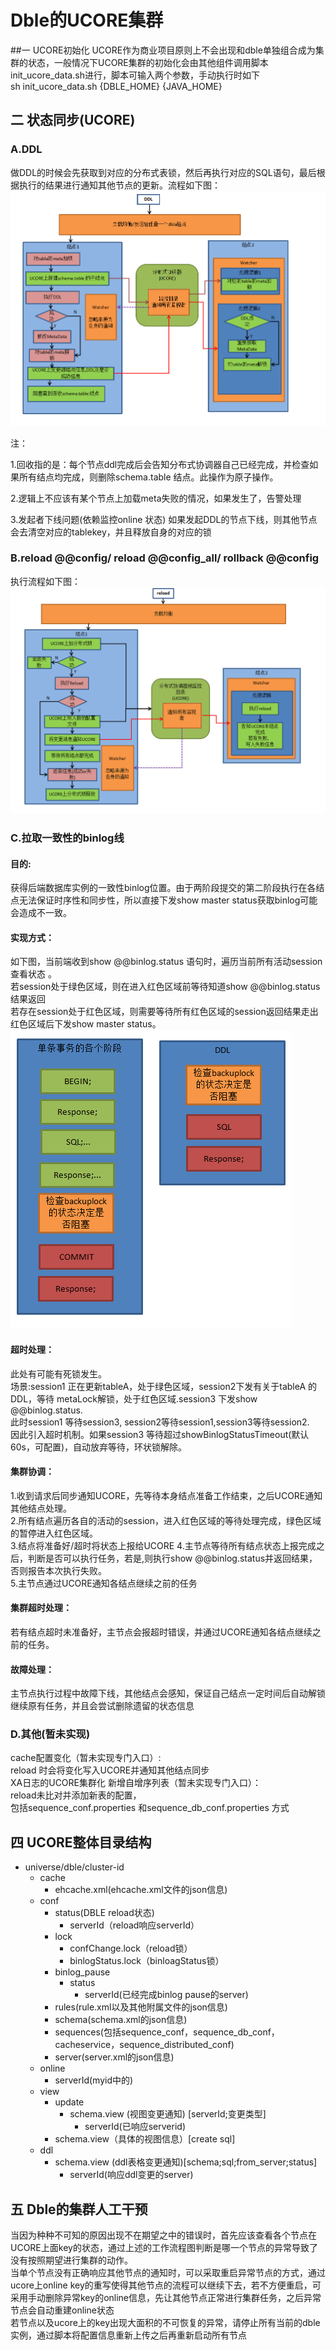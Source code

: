 # Dble的UCORE集群
##一 UCORE初始化 
UCORE作为商业项目原则上不会出现和dble单独组合成为集群的状态，一般情况下UCORE集群的初始化会由其他组件调用脚本init_ucore_data.sh进行，脚本可输入两个参数，手动执行时如下  
sh init_ucore_data.sh {DBLE_HOME} {JAVA_HOME}
## 二 状态同步(UCORE)
### A.DDL
做DDL的时候会先获取到对应的分布式表锁，然后再执行对应的SQL语句，最后根据执行的结果进行通知其他节点的更新。流程如下图：
![DDL流程](pic/2.8.2_ddl.png)

注：

1.回收指的是：每个节点ddl完成后会告知分布式协调器自己已经完成，并检查如果所有结点均完成，则删除schema.table 结点。此操作为原子操作。  

2.逻辑上不应该有某个节点上加载meta失败的情况，如果发生了，告警处理

3.发起者下线问题(依赖监控online 状态)
如果发起DDL的节点下线，则其他节点会去清空对应的tablekey，并且释放自身的对应的锁

### B.reload @@config/ reload @@config_all/ rollback @@config
执行流程如下图：
![reload流程](pic/2.8.2_reload.png)
 

### C.拉取一致性的binlog线
#### 目的:
获得后端数据库实例的一致性binlog位置。由于两阶段提交的第二阶段执行在各结点无法保证时序性和同步性，所以直接下发show master status获取binlog可能会造成不一致。  
#### 实现方式：
如下图，当前端收到show @@binlog.status 语句时，遍历当前所有活动session查看状态 。  
若session处于绿色区域，则在进入红色区域前等待知道show @@binlog.status结果返回  
若存在session处于红色区域，则需要等待所有红色区域的session返回结果走出红色区域后下发show master status。  
![binlog流程](pic/2.8_binlog.png)
#### 超时处理：
此处有可能有死锁发生。  
场景:session1 正在更新tableA，处于绿色区域，session2下发有关于tableA 的DDL，等待  metaLock解锁，处于红色区域.session3 下发show @@binlog.status.  
此时session1 等待session3, session2等待session1,session3等待session2.  
因此引入超时机制。如果session3 等待超过showBinlogStatusTimeout(默认60s，可配置)，自动放弃等待，环状锁解除。  
#### 集群协调：
1.收到请求后同步通知UCORE，先等待本身结点准备工作结束，之后UCORE通知其他结点处理。  
2.所有结点遍历各自的活动的session，进入红色区域的等待处理完成，绿色区域的暂停进入红色区域。  
3.结点将准备好/超时将状态上报给UCORE
4.主节点等待所有结点状态上报完成之后，判断是否可以执行任务，若是,则执行show   @@binlog.status并返回结果，否则报告本次执行失败。  
5.主节点通过UCORE通知各结点继续之前的任务  

#### 集群超时处理：
若有结点超时未准备好，主节点会报超时错误，并通过UCORE通知各结点继续之前的任务。

#### 故障处理：
主节点执行过程中故障下线，其他结点会感知，保证自己结点一定时间后自动解锁继续原有任务，并且会尝试删除遗留的状态信息 

### D.其他(暂未实现)
cache配置变化（暂未实现专门入口）:  
reload 时会将变化写入UCORE并通知其他结点同步   
XA日志的UCORE集群化
新增自增序列表（暂未实现专门入口）：  
reload未比对并添加新表的配置，  
包括sequence_conf.properties  和sequence_db_conf.properties 方式  
 
## 四 UCORE整体目录结构
+ universe/dble/cluster-id  
   - cache
     + ehcache.xml(ehcache.xml文件的json信息)
   - conf
     + status(DBLE reload状态)
       - serverId（reload响应serverId）
     + lock
       - confChange.lock（reload锁）
       - binlogStatus.lock（binloagStatus锁）
     + binlog_pause
        - status
          + serverId(已经完成binlog pause的server)
     + rules(rule.xml以及其他附属文件的json信息)
     + schema(schema.xml的json信息)
     + sequences(包括sequence_conf，sequence_db_conf，cacheservice，sequence_distributed_conf)
     + server(server.xml的json信息)
   - online
     + serverId(myid中的)
   - view
     + update 
       - schema.view (视图变更通知) [serverId;变更类型]
         + serverId(已响应serverid)
     + schema.view（具体的视图信息）[create sql]
   - ddl
     + schema.view (ddl表格变更通知)[schema;sql;from_server;status]
       - serverId(响应ddl变更的server)
       
 
## 五 Dble的集群人工干预
当因为种种不可知的原因出现不在期望之中的错误时，首先应该查看各个节点在UCORE上面key的状态，通过上述的工作流程图判断是哪一个节点的异常导致了没有按照期望进行集群的动作。     
当单个节点没有正确响应其他节点的通知时，可以采取重启异常节点的方式，通过ucore上online key的重写使得其他节点的流程可以继续下去，若不方便重启，可采用手动删除异常key的online信息，先让其他节点正常进行集群任务，之后异常节点会自动重建online状态  
若节点以及ucore上的key出现大面积的不可恢复的异常，请停止所有当前的dble实例，通过脚本将配置信息重新上传之后再重新启动所有节点